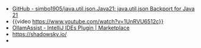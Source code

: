 - [GitHub - simbo1905/java.util.json.Java21: java.util.json Backport for Java 21](https://github.com/simbo1905/java.util.json.Java21)
- {{video https://www.youtube.com/watch?v=1UnRVU6512c}}
- [OllamAssist - IntelliJ IDEs Plugin | Marketplace](https://plugins.jetbrains.com/plugin/26388-ollamassist)
- https://shadowsky.io/
-